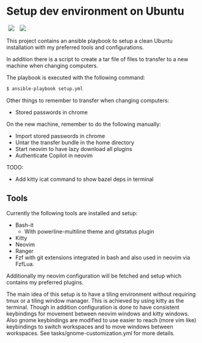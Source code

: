 Setup dev environment on Ubuntu
===============================
<p>
    <img src="https://img.shields.io/github/license/bagge/ubuntu_dev_setup" hspace="5" >
    <img src="https://github.com/bagge/ubuntu_dev_setup/actions/workflows/ci.yml/badge.svg?event=push" hspace="5" >
</p>

This project contains an ansible playbook to setup a clean Ubuntu installation
with my preferred tools and configurations.

In addition there is a script to create a tar file of files to transfer to
a new machine when changing computers.

The playbook is executed with the following command:

```bash
$ ansible-playbook setup.yml
```

Other things to remember to transfer when changing computers:
- Stored passwords in chrome

On the new machine, remember to do the following manually:
- Import stored passwords in chrome
- Untar the transfer bundle in the home directory
- Start neovim to have lazy download all plugins
- Authenticate Copilot in neovim

TODO:
- Add kitty icat command to show bazel deps in terminal

## Tools

Currently the following tools are installed and setup:
- Bash-it
  - With powerline-multiline theme and gitstatus plugin
- Kitty
- Neovim
- Ranger
- Fzf with git extensions integrated in bash and also used in neovim via
  FzfLua.

Additionally my neovim configuration will be fetched and setup which contains
my preferred plugins.

The main idea of this setup is to have a tiling environment without requiring
tmux or a tiling window manager.
This is achieved by using kitty as the terminal.
Though in addition configuration is done to have consistent keybindings for
movement between neovim windows and kitty windows. Also gnome keybindings are
modified to use easier to reach (more vim like) keybindings to switch workspaces
and to move windows between workspaces. See tasks/gnome-customization.yml for
more details.
